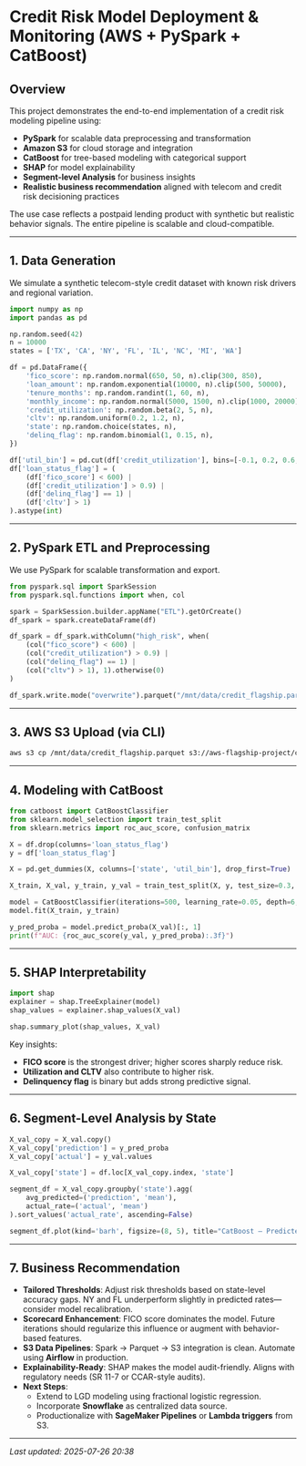 
# Credit Risk Model Deployment & Monitoring (AWS + PySpark + CatBoost)

## Overview

This project demonstrates the end-to-end implementation of a credit risk modeling pipeline using:
- **PySpark** for scalable data preprocessing and transformation  
- **Amazon S3** for cloud storage and integration  
- **CatBoost** for tree-based modeling with categorical support  
- **SHAP** for model explainability  
- **Segment-level Analysis** for business insights  
- **Realistic business recommendation** aligned with telecom and credit risk decisioning practices  

The use case reflects a postpaid lending product with synthetic but realistic behavior signals. The entire pipeline is scalable and cloud-compatible.

---

## 1. Data Generation

We simulate a synthetic telecom-style credit dataset with known risk drivers and regional variation.

```python
import numpy as np
import pandas as pd

np.random.seed(42)
n = 10000
states = ['TX', 'CA', 'NY', 'FL', 'IL', 'NC', 'MI', 'WA']

df = pd.DataFrame({
    'fico_score': np.random.normal(650, 50, n).clip(300, 850),
    'loan_amount': np.random.exponential(10000, n).clip(500, 50000),
    'tenure_months': np.random.randint(1, 60, n),
    'monthly_income': np.random.normal(5000, 1500, n).clip(1000, 20000),
    'credit_utilization': np.random.beta(2, 5, n),
    'cltv': np.random.uniform(0.2, 1.2, n),
    'state': np.random.choice(states, n),
    'delinq_flag': np.random.binomial(1, 0.15, n),
})

df['util_bin'] = pd.cut(df['credit_utilization'], bins=[-0.1, 0.2, 0.6, 1], labels=['Low', 'Medium', 'High'])
df['loan_status_flag'] = (
    (df['fico_score'] < 600) |
    (df['credit_utilization'] > 0.9) |
    (df['delinq_flag'] == 1) |
    (df['cltv'] > 1)
).astype(int)
```

---

## 2. PySpark ETL and Preprocessing

We use PySpark for scalable transformation and export.

```python
from pyspark.sql import SparkSession
from pyspark.sql.functions import when, col

spark = SparkSession.builder.appName("ETL").getOrCreate()
df_spark = spark.createDataFrame(df)

df_spark = df_spark.withColumn("high_risk", when(
    (col("fico_score") < 600) |
    (col("credit_utilization") > 0.9) |
    (col("delinq_flag") == 1) |
    (col("cltv") > 1), 1).otherwise(0)
)

df_spark.write.mode("overwrite").parquet("/mnt/data/credit_flagship.parquet")
```

---

## 3. AWS S3 Upload (via CLI)

```bash
aws s3 cp /mnt/data/credit_flagship.parquet s3://aws-flagship-project/credit_flagship.parquet --recursive
```

---

## 4. Modeling with CatBoost

```python
from catboost import CatBoostClassifier
from sklearn.model_selection import train_test_split
from sklearn.metrics import roc_auc_score, confusion_matrix

X = df.drop(columns='loan_status_flag')
y = df['loan_status_flag']

X = pd.get_dummies(X, columns=['state', 'util_bin'], drop_first=True)

X_train, X_val, y_train, y_val = train_test_split(X, y, test_size=0.3, random_state=42)

model = CatBoostClassifier(iterations=500, learning_rate=0.05, depth=6, cat_features=[], verbose=0)
model.fit(X_train, y_train)

y_pred_proba = model.predict_proba(X_val)[:, 1]
print(f"AUC: {roc_auc_score(y_val, y_pred_proba):.3f}")
```

---

## 5. SHAP Interpretability

```python
import shap
explainer = shap.TreeExplainer(model)
shap_values = explainer.shap_values(X_val)

shap.summary_plot(shap_values, X_val)
```

Key insights:
- **FICO score** is the strongest driver; higher scores sharply reduce risk.
- **Utilization and CLTV** also contribute to higher risk.
- **Delinquency flag** is binary but adds strong predictive signal.

---

## 6. Segment-Level Analysis by State

```python
X_val_copy = X_val.copy()
X_val_copy['prediction'] = y_pred_proba
X_val_copy['actual'] = y_val.values

X_val_copy['state'] = df.loc[X_val_copy.index, 'state']

segment_df = X_val_copy.groupby('state').agg(
    avg_predicted=('prediction', 'mean'),
    actual_rate=('actual', 'mean')
).sort_values('actual_rate', ascending=False)

segment_df.plot(kind='barh', figsize=(8, 5), title="CatBoost – Predicted vs Actual Default Rate by State")
```

---

## 7. Business Recommendation

- **Tailored Thresholds**: Adjust risk thresholds based on state-level accuracy gaps. NY and FL underperform slightly in predicted rates—consider model recalibration.
- **Scorecard Enhancement**: FICO score dominates the model. Future iterations should regularize this influence or augment with behavior-based features.
- **S3 Data Pipelines**: Spark → Parquet → S3 integration is clean. Automate using **Airflow** in production.
- **Explainability-Ready**: SHAP makes the model audit-friendly. Aligns with regulatory needs (SR 11-7 or CCAR-style audits).
- **Next Steps**:
  - Extend to LGD modeling using fractional logistic regression.
  - Incorporate **Snowflake** as centralized data source.
  - Productionalize with **SageMaker Pipelines** or **Lambda triggers** from S3.

---

_Last updated: 2025-07-26 20:38_
